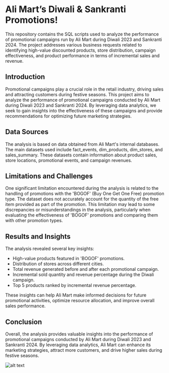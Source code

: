 # Ali Mart’s Diwali & Sankranti Promotions!

This repository contains the SQL scripts used to analyze the performance of promotional campaigns run by Ali Mart during Diwali 2023 and Sankranti 2024. The project addresses various business requests related to identifying high-value discounted products, store distribution, campaign effectiveness, and product performance in terms of incremental sales and revenue.

## Introduction

Promotional campaigns play a crucial role in the retail industry, driving sales and attracting customers during festive seasons. This project aims to analyze the performance of promotional campaigns conducted by Ali Mart during Diwali 2023 and Sankranti 2024. By leveraging data analytics, we seek to gain insights into the effectiveness of these campaigns and provide recommendations for optimizing future marketing strategies.

## Data Sources

The analysis is based on data obtained from Ali Mart's internal databases. The main datasets used include fact_events, dim_products, dim_stores, and sales_summary. These datasets contain information about product sales, store locations, promotional events, and campaign revenues.
## Limitations and Challenges

One significant limitation encountered during the analysis is related to the handling of promotions with the 'BOGOF' (Buy One Get One Free) promotion type. The dataset does not accurately account for the quantity of the free item provided as part of the promotion. This limitation may lead to some discrepancies or misunderstandings in the analysis, particularly when evaluating the effectiveness of 'BOGOF' promotions and comparing them with other promotion types.

## Results and Insights

The analysis revealed several key insights:

- High-value products featured in 'BOGOF' promotions.
- Distribution of stores across different cities.
- Total revenue generated before and after each promotional campaign.
- Incremental sold quantity and revenue percentage during the Diwali campaign.
- Top 5 products ranked by incremental revenue percentage.

These insights can help Ali Mart make informed decisions for future promotional activities, optimize resource allocation, and improve overall sales performance.

## Conclusion

Overall, the analysis provides valuable insights into the performance of promotional campaigns conducted by Ali Mart during Diwali 2023 and Sankranti 2024. By leveraging data analytics, Ali Mart can enhance its marketing strategies, attract more customers, and drive higher sales during festive seasons.

![alt text](https://github.com/[username]/[reponame]/blob/[branch]/image.jpg?raw=true)
